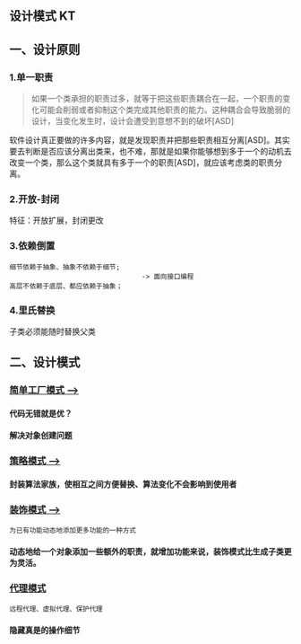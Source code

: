 ## 设计模式 KT

## 一、设计原则

### 1.单一职责
> 如果一个类承担的职责过多，就等于把这些职责耦合在一起，一个职责的变化可能会削弱或者抑制这个类完成其他职责的能力。这种耦合会导致脆弱的设计，当变化发生时，设计会遭受到意想不到的破坏[ASD]

软件设计真正要做的许多内容，就是发现职责并把那些职责相互分离[ASD]。其实要去判断是否应该分离出类来，也不难，那就是如果你能够想到多于一个的动机去改变一个类，那么这个类就具有多于一个的职责[ASD]，就应该考虑类的职责分离。
 
### 2.开放-封闭
特征：开放扩展，封闭更改

### 3.依赖倒置
    细节依赖于抽象、抽象不依赖于细节;
                                     -> 面向接口编程
    高层不依赖于底层、都应依赖于抽象；

### 4.里氏替换
子类必须能随时替换父类



## 二、设计模式
### [简单工厂模式 -->](src/main/kotlin/SimpleFactory.kt)
#### 代码无错就是优？
#### 解决对象创建问题

### [策略模式 -->](src/main/kotlin/StrategyPattern.kt)
#### 封装算法家族，使相互之间方便替换、算法变化不会影响到使用者

### [装饰模式 -->](src/main/kotlin/Decorator.kt)
    为已有功能动态地添加更多功能的一种方式
#### 动态地给一个对象添加一些额外的职责，就增加功能来说，装饰模式比生成子类更为灵活。

### [代理模式](src/main/kotlin/Proxy.kt)
    远程代理、虚拟代理、保护代理
#### 隐藏真是的操作细节